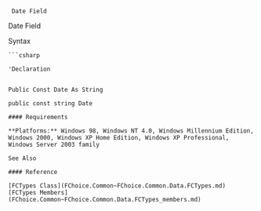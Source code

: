 ﻿     Date Field                                                   

Date Field

Syntax

```vbnet
```csharp

'Declaration
 

Public Const Date As String

public const string Date

#### Requirements

**Platforms:** Windows 98, Windows NT 4.0, Windows Millennium Edition, Windows 2000, Windows XP Home Edition, Windows XP Professional, Windows Server 2003 family

See Also

#### Reference

[FCTypes Class](FChoice.Common~FChoice.Common.Data.FCTypes.md)  
[FCTypes Members](FChoice.Common~FChoice.Common.Data.FCTypes_members.md)